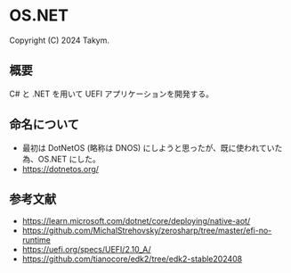 # OS.NET
Copyright (C) 2024 Takym.

## 概要
C# と .NET を用いて UEFI アプリケーションを開発する。

## 命名について
* 最初は DotNetOS (略称は DNOS) にしようと思ったが、既に使われていた為、OS.NET にした。
* <https://dotnetos.org/>

## 参考文献
* <https://learn.microsoft.com/dotnet/core/deploying/native-aot/>
* <https://github.com/MichalStrehovsky/zerosharp/tree/master/efi-no-runtime>
* <https://uefi.org/specs/UEFI/2.10_A/>
* <https://github.com/tianocore/edk2/tree/edk2-stable202408>
